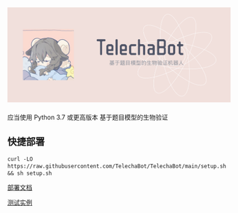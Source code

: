 ![cover](https://raw.githubusercontent.com/TelechaBot/TelechaBot/main/CaptchaCore/cover.png)
-----




应当使用 Python 3.7 或更高版本
基于题目模型的生物验证

## 快捷部署
```
curl -LO https://raw.githubusercontent.com/TelechaBot/TelechaBot/main/setup.sh && sh setup.sh

```

[部署文档](https://github.com/TelechaBot/TelechaBot/blob/main/README.md)

[测试实例](https://t.me/SmartCapthaBot)

<!--

**Here are some ideas to get you started:**

🙋‍♀️ A short introduction - what is your organization all about?
🌈 Contribution guidelines - how can the community get involved?
👩‍💻 Useful resources - where can the community find your docs? Is there anything else the community should know?
🍿 Fun facts - what does your team eat for breakfast?
🧙 Remember, you can do mighty things with the power of [Markdown](https://docs.github.com/github/writing-on-github/getting-started-with-writing-and-formatting-on-github/basic-writing-and-formatting-syntax)
-->
